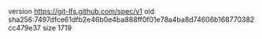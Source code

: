version https://git-lfs.github.com/spec/v1
oid sha256:7497dfce61dfb2e46b0e4ba888ff0f01e78a4ba8d74606b168770382cc479e37
size 1719

